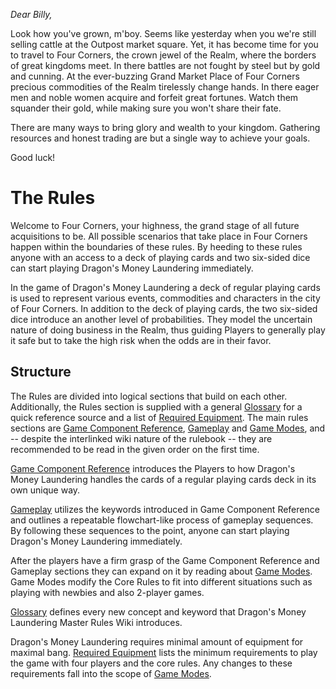 *Dear Billy,*

Look how you've grown, m'boy. Seems like yesterday when you we're still selling cattle at the Outpost market square. Yet, it has become time for you to travel to Four Corners, the crown jewel of the Realm, where the borders of great kingdoms meet. In there battles are not fought by steel but by gold and cunning. At the ever-buzzing Grand Market Place of Four Corners precious commodities of the Realm tirelessly change hands. In there eager men and noble women acquire and forfeit great fortunes. Watch them squander their gold, while making sure you won't share their fate.

There are many ways to bring glory and wealth to your kingdom. Gathering resources and honest trading are but a single way to achieve your goals.

Good luck!

# The Rules

Welcome to Four Corners, your highness, the grand stage of all future acquisitions to be. All possible scenarios that take place in Four Corners happen within the boundaries of these rules. By heeding to these rules anyone with an access to a deck of playing cards and two six-sided dice can start playing Dragon's Money Laundering immediately.

In the game of Dragon's Money Laundering a deck of regular playing cards is used to represent various events, commodities and characters in the city of Four Corners. In addition to the deck of playing cards, the two six-sided dice introduce an another level of probabilities. They model the uncertain nature of doing business in the Realm, thus guiding Players to generally play it safe but to take the high risk when the odds are in their favor.

## Structure

The Rules are divided into logical sections that build on each other. Additionally, the Rules section is supplied with a general [Glossary](/rules/glossary/index) for a quick reference source and a list of [Required Equipment](/rules/required_equipment). The main rules sections are [Game Component Reference](/rules/game_component_reference/index), [Gameplay](/rules/gameplay/index) and [Game Modes](/rules/game_modes), and -- despite the interlinked wiki nature of the rulebook -- they are recommended to be read in the given order on the first time.

[Game Component Reference](/rules/game_component_reference/index) introduces the Players to how Dragon's Money Laundering handles the cards of a regular playing cards deck in its own unique way.

[Gameplay](/rules/gameplay/index) utilizes the keywords introduced in Game Component Reference and outlines a repeatable flowchart-like process of gameplay sequences. By following these sequences to the point, anyone can start playing Dragon's Money Laundering immediately.

After the players have a firm grasp of the Game Component Reference and Gameplay sections they can expand on it by reading about [Game Modes](/rules/game_modes/index). Game Modes modify the Core Rules to fit into different situations such as playing with newbies and also 2-player games.

[Glossary](/rules/glossary/index) defines every new concept and keyword that Dragon's Money Laundering Master Rules Wiki introduces.

Dragon's Money Laundering requires minimal amount of equipment for maximal bang. [Required Equipment](/rules/required_equipment) lists the minimum requirements to play the game with four players and the core rules. Any changes to these requirements fall into the scope of [Game Modes](/rules/game_modes/index).
